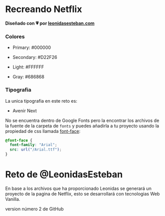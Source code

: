 # Recreando Netflix

**Diseñado con 💗 por [leonidasesteban.com](https://leonidasesteban.com/)**

### Colores

<!-- Negro -->

- Primary: #000000
<!-- Rojo -->
- Secondary: #D22F26
<!-- Blanco -->
- Light: #FFFFFF
<!-- Gris -->
- Gray: #686868

### Tipografia

La unica tipografia en este reto es:

- Avenir Next

No se encuentra dentro de Google Fonts pero la encontrar los archivos de la fuente de la carpeta de `fonts` y puedes añadirla a tu proyecto usando la propiedad de css llamada [font-face](https://developer.mozilla.org/es/docs/Web/CSS/@font-face):

```css
@font-face {
  font-family: "Arial";
  src: url("/Arial.ttf");
}
```

# Reto de @LeonidasEsteban

En base a los archivos que ha proporcionado Leonidas se generará un proyecto de la pagina de Netflix, esto se desarrollará con tecnologias Web Vanilla.

version número 2 de GitHub
